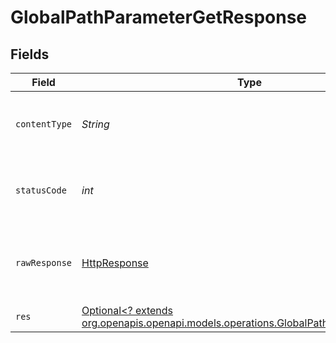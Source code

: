 # GlobalPathParameterGetResponse


## Fields

| Field                                                                                                                                        | Type                                                                                                                                         | Required                                                                                                                                     | Description                                                                                                                                  |
| -------------------------------------------------------------------------------------------------------------------------------------------- | -------------------------------------------------------------------------------------------------------------------------------------------- | -------------------------------------------------------------------------------------------------------------------------------------------- | -------------------------------------------------------------------------------------------------------------------------------------------- |
| `contentType`                                                                                                                                | *String*                                                                                                                                     | :heavy_check_mark:                                                                                                                           | HTTP response content type for this operation                                                                                                |
| `statusCode`                                                                                                                                 | *int*                                                                                                                                        | :heavy_check_mark:                                                                                                                           | HTTP response status code for this operation                                                                                                 |
| `rawResponse`                                                                                                                                | [HttpResponse<InputStream>](https://docs.oracle.com/en/java/javase/11/docs/api/java.net.http/java/net/http/HttpResponse.html)                | :heavy_check_mark:                                                                                                                           | Raw HTTP response; suitable for custom response parsing                                                                                      |
| `res`                                                                                                                                        | [Optional<? extends org.openapis.openapi.models.operations.GlobalPathParameterGetRes>](../../models/operations/GlobalPathParameterGetRes.md) | :heavy_minus_sign:                                                                                                                           | OK                                                                                                                                           |